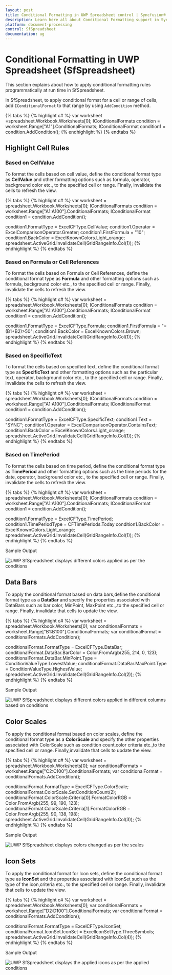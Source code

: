 ```yaml
---
layout: post
title: Conditional Formatting in UWP Spreadsheet control | Syncfusion®
description: Learn here all about Conditional Formatting support in Syncfusion® UWP Spreadsheet (SfSpreadsheet) control and more.
platform: document-processing
control: SfSpreadsheet
documentation: ug
---
```


# Conditional Formatting in UWP Spreadsheet (SfSpreadsheet)

This section explains about how to apply conditional formatting rules programmatically at run time in SfSpreadsheet.

In SfSpreadsheet, to apply conditional format for a cell or range of cells, add `IConditionalFormat` to that range by using `AddCondition` method.

{% tabs %}
{% highlight c# %}
var worksheet =spreadsheet.Workbook.Worksheets[0];
IConditionalFormats condition = worksheet.Range["A1"].ConditionalFormats;
IConditionalFormat condition1 = condition.AddCondition();
{% endhighlight %}
{% endtabs %}

## Highlight Cell Rules

### Based on CellValue

To format the cells based on cell value, define the conditional format type as **CellValue** and other formatting options such as formula, operator, background color etc., to the specified cell or range. Finally, invalidate the cells to refresh the view.

{% tabs %}
{% highlight c# %}
var worksheet = spreadsheet.Workbook.Worksheets[0];
IConditionalFormats condition = worksheet.Range["A1:A100"].ConditionalFormats;
IConditionalFormat condition1 = condition.AddCondition();

condition1.FormatType = ExcelCFType.CellValue;
condition1.Operator = ExcelComparisonOperator.Greater;
condition1.FirstFormula = "10";
condition1.BackColor = ExcelKnownColors.Light_orange;
spreadsheet.ActiveGrid.InvalidateCell(GridRangeInfo.Col(1));
{% endhighlight %}
{% endtabs %}

### Based on Formula or Cell References

To format the cells based on Formula or Cell References, define the conditional format type as **Formula** and other formatting options such as formula, background color etc., to the specified cell or range. Finally, invalidate the cells to refresh the view.

{% tabs %}
{% highlight c# %}
var worksheet = spreadsheet.Workbook.Worksheets[0];
IConditionalFormats condition = worksheet.Range["A1:A100"].ConditionalFormats;
IConditionalFormat condition1 = condition.AddCondition();

condition1.FormatType = ExcelCFType.Formula;
condition1.FirstFormula = "=(B1+B2)>50";
condition1.BackColor = ExcelKnownColors.Brown;
spreadsheet.ActiveGrid.InvalidateCell(GridRangeInfo.Col(1));
{% endhighlight %}
{% endtabs %}

### Based on SpecificText

To format the cells based on specified text, define the conditional format type as **SpecificText** and other formatting options such as the particular text, operator, background color etc., to the specified cell or range. Finally, invalidate the cells to refresh the view.

{% tabs %}
{% highlight c# %}
var worksheet = spreadsheet.Workbook.Worksheets[0];
IConditionalFormats condition = worksheet.Range["A1:A100"].ConditionalFormats;
IConditionalFormat condition1 = condition.AddCondition();

condition1.FormatType = ExcelCFType.SpecificText;
condition1.Text = "SYNC";
condition1.Operator = ExcelComparisonOperator.ContainsText;
condition1.BackColor = ExcelKnownColors.Light_orange;
spreadsheet.ActiveGrid.InvalidateCell(GridRangeInfo.Col(1));
{% endhighlight %}
{% endtabs %}

### Based on TimePeriod

To format the cells based on time period, define the conditional format type as **TimePeriod** and other formatting options such as the time periods for the date, operator, background color etc., to the specified cell or range. Finally, invalidate the cells to refresh the view.

{% tabs %}
{% highlight c# %}
var worksheet = spreadsheet.Workbook.Worksheets[0];
IConditionalFormats condition = worksheet.Range["A1:A100"].ConditionalFormats;
IConditionalFormat condition1 = condition.AddCondition();

condition1.FormatType = ExcelCFType.TimePeriod;
condition1.TimePeriodType = CFTimePeriods.Today
condition1.BackColor = ExcelKnownColors.Light_orange;
spreadsheet.ActiveGrid.InvalidateCell(GridRangeInfo.Col(1));
{% endhighlight %}
{% endtabs %}

Sample Output

![UWP SfSpreadsheet displays different colors applied as per the conditions ](Conditional-Formatting_images/Conditional-Formatting_img1.PNG)

## Data Bars

To apply the conditional format based on data bars,define the conditional format type as a **DataBar** and specify the properties associated with DataBars such as bar color, MinPoint, MaxPoint etc.,.to the specified cell or range. Finally, invalidate that cells to update the view.

{% tabs %}
{% highlight c# %}
var worksheet = spreadsheet.Workbook.Worksheets[0];
var conditionalFormats =   worksheet.Range["B1:B100"].ConditionalFormats;
var conditionalFormat = conditionalFormats.AddCondition();

conditionalFormat.FormatType = ExcelCFType.DataBar;
conditionalFormat.DataBar.BarColor = Color.FromArgb(255, 214, 0, 123);
conditionalFormat.DataBar.MinPoint.Type = ConditionValueType.LowestValue;
conditionalFormat.DataBar.MaxPoint.Type = ConditionValueType.HighestValue;
spreadsheet.ActiveGrid.InvalidateCell(GridRangeInfo.Col(2));
{% endhighlight %}
{% endtabs %}

Sample Output

![UWP SfSpreadsheet displays different colors applied in different columns based on conditions](Conditional-Formatting_images/Conditional-Formatting_img2.PNG)

## Color Scales

To apply the conditional format based on color scales, define the conditional format type as a **ColorScale** and specify the other properties associated with ColorScale such as condition count,color criteria etc.,to the specified cell or range. Finally,invalidate that cells to update the view.

{% tabs %}
{% highlight c# %}
var worksheet = spreadsheet.Workbook.Worksheets[0];
var conditionalFormats = worksheet.Range["C2:C100"].ConditionalFormats;
var conditionalFormat = conditionalFormats.AddCondition();

conditionalFormat.FormatType = ExcelCFType.ColorScale;
conditionalFormat.ColorScale.SetConditionCount(2);
conditionalFormat.ColorScale.Criteria[0].FormatColorRGB = Color.FromArgb(255, 99, 190, 123);
conditionalFormat.ColorScale.Criteria[1].FormatColorRGB = Color.FromArgb(255, 90, 138, 198);
spreadsheet.ActiveGrid.InvalidateCell(GridRangeInfo.Col(3));
{% endhighlight %}
{% endtabs %}

Sample Output

![UWP SfSpreadsheet displays colors changed as per the scales](Conditional-Formatting_images/Conditional-Formatting_img3.PNG)

## Icon Sets

To apply the conditional format for Icon sets, define the conditional format type as **IconSet** and  the properties associated with IconSet such as the type of the icon,criteria etc., to the specified cell or range. Finally, invalidate that cells to update the view.

{% tabs %}
{% highlight c# %}
var worksheet = spreadsheet.Workbook.Worksheets[0];
var conditionalFormats = worksheet.Range["D2:D100"].ConditionalFormats;
var conditionalFormat = conditionalFormats.AddCondition();

conditionalFormat.FormatType = ExcelCFType.IconSet;
conditionalFormat.IconSet.IconSet = ExcelIconSetType.ThreeSymbols;
spreadsheet.ActiveGrid.InvalidateCell(GridRangeInfo.Col(4));
{% endhighlight %}
{% endtabs %}

Sample Output

![UWP SfSpreadsheet displays the applied icons as per the applied conditions](Conditional-Formatting_images/Conditional-Formatting_img4.PNG)
